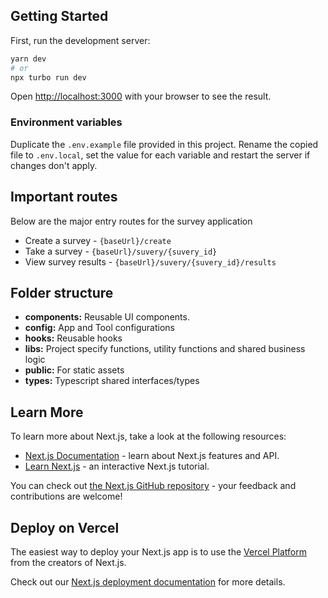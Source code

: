 ## Getting Started
First, run the development server:

```bash
yarn dev
# or
npx turbo run dev
```
Open [http://localhost:3000](http://localhost:3000) with your browser to see the result.

### Environment variables
Duplicate the `.env.example` file provided in this project.
Rename the copied file to `.env.local`, set the value for each variable and restart the server if changes don't apply.

## Important routes
Below are the major entry routes for the survey application
- Create a survey - `{baseUrl}/create`
- Take a survey - `{baseUrl}/suvery/{suvery_id}`
- View survey results - `{baseUrl}/suvery/{suvery_id}/results`

## Folder structure
* **components:** Reusable UI components.
* **config:** App and Tool configurations
* **hooks:** Reusable hooks
* **libs:** Project specify functions, utility functions and shared business logic
* **public:** For static assets
* **types:** Typescript shared interfaces/types

## Learn More
To learn more about Next.js, take a look at the following resources:
- [Next.js Documentation](https://nextjs.org/docs) - learn about Next.js features and API.
- [Learn Next.js](https://nextjs.org/learn/foundations/about-nextjs) - an interactive Next.js tutorial.

You can check out [the Next.js GitHub repository](https://github.com/vercel/next.js/) - your feedback and contributions are welcome!

## Deploy on Vercel

The easiest way to deploy your Next.js app is to use the [Vercel Platform](https://vercel.com/new?utm_source=github.com&utm_medium=referral&utm_campaign=turborepo-readme) from the creators of Next.js.

Check out our [Next.js deployment documentation](https://nextjs.org/docs/deployment) for more details.

